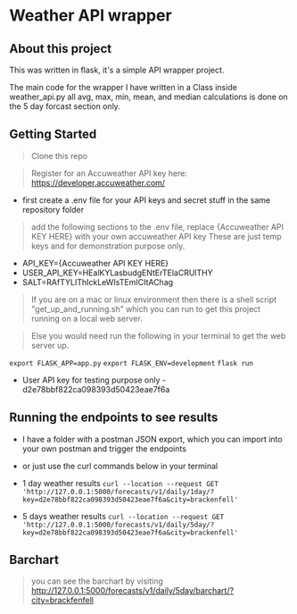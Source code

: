 # Weather API wrapper

## About this project

This was written in flask, it's a simple API wrapper project. 

The main code for the wrapper I have written in a Class inside weather_api.py all avg, max, min, mean, and median calculations is done on the 5 day forcast section only.

## Getting Started

> Clone this repo

> Register for an Accuweather API key here: https://developer.accuweather.com/

- first create a .env file for your API keys and secret stuff in the same repository folder 

> add the following sections to the .env file, replace {Accuweather API KEY HERE} with your own accuweather API key
> These are just temp keys and for demonstration purpose only.

- API_KEY={Accuweather API KEY HERE}
- USER_API_KEY=HEalKYLasbudgENtErTElaCRUlTHY
- SALT=RAfTYLIThIckLeWIsTEmICItAChag

> If you are on a mac or linux environment then there is a shell script "get_up_and_running.sh" which you can run to get this project running on a local web server.

> Else you would need run the following in your terminal to get the web server up.

`export FLASK_APP=app.py`
`export FLASK_ENV=development`
`flask run`


- User API key for testing purpose only - d2e78bbf822ca098393d50423eae7f6a

## Running the endpoints to see results

- I have a folder with a postman JSON export, which you can import into your own postman and trigger the endpoints
- or just use the curl commands below in your terminal

- 1 day weather results
`curl --location --request GET 'http://127.0.0.1:5000/forecasts/v1/daily/1day/?key=d2e78bbf822ca098393d50423eae7f6a&city=brackenfell'`

- 5 days weather results
`curl --location --request GET 'http://127.0.0.1:5000/forecasts/v1/daily/5day/?key=d2e78bbf822ca098393d50423eae7f6a&city=brackenfell'`


## Barchart

> you can see the barchart by visiting http://127.0.0.1:5000/forecasts/v1/daily/5day/barchart/?city=brackfenfell
